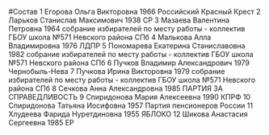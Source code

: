 #Состав
1 Егорова Ольга Викторовна 1966 Российский Красный Крест
2 Ларьков Станислав Максимович 1938 СР
3 Мазаева Валентина Петровна 1964 собрание избирателей по месту работы - коллектив ГБОУ школа №571 Невского района СПб
4 Малькова Алла Владимировна 1976 ЛДПР
5 Пономарева Екатерина Станиславовна 1982 собрание избирателей по месту работы - коллектив ГБОУ школа №571 Невского района СПб
6 Пучков Владимир Александрович 1979 Чернобыль-Нева
7 Пучкова Ирина Викторовна 1979 собрание избирателей по месту работы - коллектив ГБОУ школа №571 Невского района СПб
8 Сечкова Анна Александровна 1985 ПАРТИЯ ЗА СПРАВЕДЛИВОСТЬ
9 Спиридонова Мария Алексеевна 1990 КПРФ
10 Спиридонова Татьяна Иосифовна 1957 Партия пенсионеров России
11 Хлудеева Фарида Нуретдиновна 1955 ЯБЛОКО
12 Шикова Анастасия Сергеевна 1985 ЕР
